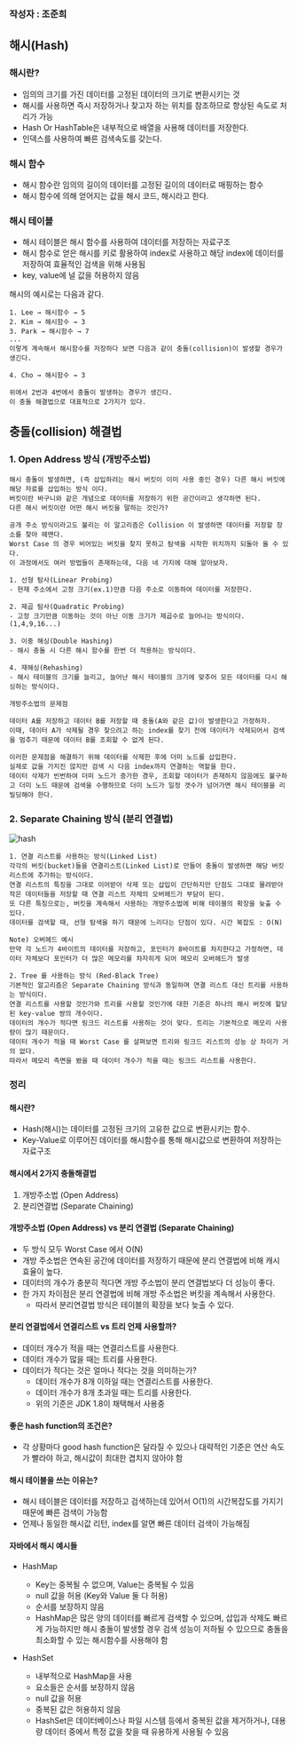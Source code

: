 ### 작성자 : 조준희

## 해시(Hash)

### 해시란?
- 임의의 크기를 가진 데이터를 고정된 데이터의 크기로 변환시키는 것
- 해시를 사용하면 즉시 저장하거나 찾고자 하는 위치를 참조하므로 향상된 속도로 처리가 가능
- Hash Or HashTable은 내부적으로 배열을 사용해 데이터를 저장한다.
- 인덱스를 사용하여 빠른 검색속도를 갖는다.

### 해시 함수
- 해시 함수란 임의의 길이의 데이터를 고정된 길이의 데이터로 매핑하는 함수
- 해시 함수에 의해 얻어지는 값을 해시 코드, 해시라고 한다.

### 해시 테이블
- 해시 테이블은 해시 함수를 사용하여 데이터를 저장하는 자료구조
- 해시 함수로 얻은 해시를 키로 활용하여 index로 사용하고 해당 index에 데이터를 저장하여 효율적인 검색을 위해 사용됨
- key, value에 널 값을 허용하지 않음

해시의 예시로는 다음과 같다.


```
1. Lee → 해시함수 → 5
2. Kim → 해시함수 → 3
3. Park → 해시함수 → 7
...
이렇게 계속해서 해시함수를 저장하다 보면 다음과 같이 충돌(collision)이 발생할 경우가 생긴다.

4. Cho → 해시함수 → 3

위에서 2번과 4번에서 충돌이 발생하는 경우가 생긴다. 
이 충돌 해결법으로 대표적으로 2가지가 있다.
```

## 충돌(collision) 해결법
### 1. Open Address 방식 (개방주소법)

```
해시 충돌이 발생하면, (즉 삽입하려는 해시 버킷이 이미 사용 중인 경우) 다른 해시 버킷에 해당 자료를 삽입하는 방식 이다. 
버킷이란 바구니와 같은 개념으로 데이터를 저장하기 위한 공간이라고 생각하면 된다. 
다른 해시 버킷이란 어떤 해시 버킷을 말하는 것인가?

공개 주소 방식이라고도 불리는 이 알고리즘은 Collision 이 발생하면 데이터를 저장할 장소를 찾아 헤맨다. 
Worst Case 의 경우 비어있는 버킷을 찾지 못하고 탐색을 시작한 위치까지 되돌아 올 수 있다. 
이 과정에서도 여러 방법들이 존재하는데, 다음 네 가지에 대해 알아보자.

1. 선형 탐사(Linear Probing)
- 현재 주소에서 고정 크기(ex.1)만큼 다음 주소로 이동하여 데이터를 저장한다.

2. 제곱 탐사(Quadratic Probing)
- 고정 크기만큼 이동하는 것이 아닌 이동 크기가 제곱수로 늘어나는 방식이다. (1,4,9,16...)

3. 이중 해싱(Double Hashing)
- 해시 충돌 시 다른 해시 함수를 한번 더 적용하는 방식이다.

4. 재해싱(Rehashing)
- 해시 테이블의 크기를 늘리고, 늘어난 해시 테이블의 크기에 맞추어 모든 데이터를 다시 해싱하는 방식이다.

개방주소법의 문제점

데이터 A를 저장하고 데이터 B를 저장할 때 충돌(A와 같은 값)이 발생한다고 가정하자.
이때, 데이터 A가 삭제될 경우 찾으려고 하는 index를 찾기 전에 데이터가 삭제되어서 검색을 멈추기 때문에 데이터 B를 조회할 수 없게 된다.

이러한 문제점을 해결하기 위해 데이터를 삭제한 후에 더미 노드를 삽입한다. 
실제로 값을 가지진 않지만 검색 시 다음 index까지 연결하는 역할을 한다. 
데이터 삭제가 빈번하여 더미 노드가 증가한 경우, 조회할 데이터가 존재하지 않음에도 불구하고 더미 노드 때문에 검색을 수행하므로 더미 노드가 일정 갯수가 넘어가면 해시 테이블을 리빌딩해야 한다.
```

### 2. Separate Chaining 방식 (분리 연결법)
<img src = "https://github.com/EN-CS-STUDY/CS_STUDY/assets/48996701/66a52b8b-919a-4499-b49d-43ce7a9adf4c" alt="hash"/>

```
1. 연결 리스트를 사용하는 방식(Linked List) 
각각의 버킷(bucket)들을 연결리스트(Linked List)로 만들어 충돌이 발생하면 해당 버킷 리스트에 추가하는 방식이다. 
연결 리스트의 특징을 그대로 이어받아 삭제 또는 삽입이 간단하지만 단점도 그대로 물려받아 작은 데이터들을 저장할 때 연결 리스트 자체의 오버헤드가 부담이 된다. 
또 다른 특징으로는, 버킷을 계속해서 사용하는 개방주소법에 비해 테이블의 확장을 늦출 수 있다.
데이터를 검색할 때, 선형 탐색을 하기 때문에 느리다는 단점이 있다. 시간 복잡도 : O(N)

Note) 오버헤드 예시 
만약 각 노드가 4바이트의 데이터를 저장하고, 포인터가 8바이트를 차지한다고 가정하면, 데이터 자체보다 포인터가 더 많은 메모리를 차자히게 되어 메모리 오버헤드가 발생 

2. Tree 를 사용하는 방식 (Red-Black Tree) 
기본적인 알고리즘은 Separate Chaining 방식과 동일하며 연결 리스트 대신 트리를 사용하는 방식이다. 
연결 리스트를 사용할 것인가와 트리를 사용할 것인가에 대한 기준은 하나의 해시 버킷에 할당된 key-value 쌍의 개수이다. 
데이터의 개수가 적다면 링크드 리스트를 사용하는 것이 맞다. 트리는 기본적으로 메모리 사용량이 많기 때문이다. 
데이터 개수가 적을 때 Worst Case 를 살펴보면 트리와 링크드 리스트의 성능 상 차이가 거의 없다. 
따라서 메모리 측면을 봤을 때 데이터 개수가 적을 때는 링크드 리스트를 사용한다.
```






### 정리 

#### 해시란?
- Hash(해시)는 데이터를 고정된 크기의 고유한 값으로 변환시키는 함수.
- Key-Value로 이루어진 데이터를 해시함수를 통해 해시값으로 변환하여 저장하는 자료구조

#### 해시에서 2가지 충돌해결법
1. 개방주소법 (Open Address)
2. 분리연결법 (Separate Chaining)

#### 개방주소법 (Open Address) vs 분리 연결법 (Separate Chaining)

- 두 방식 모두 Worst Case 에서 O(N) 
- 개방 주소법은 연속된 공간에 데이터를 저장하기 때문에 분리 연결법에 비해 캐시 효율이 높다. 
- 데이터의 개수가 충분히 적다면 개방 주소법이 분리 연결법보다 더 성능이 좋다. 
- 한 가지 차이점은 분리 연결법에 비해 개방 주소법은 버킷을 계속해서 사용한다. 
  - 따라서 분리연결법 방식은 테이블의 확장을 보다 늦출 수 있다.

#### 분리 연결법에서 연결리스트 vs 트리 언제 사용할까?
- 데이터 개수가 적을 때는 연결리스트를 사용한다.
- 데이터 개수가 많을 때는 트리를 사용한다.
- 데이터가 적다는 것은 얼마나 적다는 것을 의미하는가? 
  - 데이터 개수가 8개 이하일 때는 연결리스트를 사용한다. 
  - 데이터 개수가 8개 초과일 때는 트리를 사용한다.
  - 위의 기준은 JDK 1.8이 채택해서 사용중

#### 좋은 hash function의 조건은?
- 각 상황마다 good hash function은 달라질 수 있으나 대략적인 기준은 연산 속도가 빨라야 하고, 해시값이 최대한 겹치지 않아야 함

#### 해시 테이블을 쓰는 이유는?
- 해시 테이블은 데이터를 저장하고 검색하는데 있어서 O(1)의 시간복잡도를 가지기 때문에 빠른 검색이 가능함
- 언제나 동일한 해시값 리턴, index를 알면 빠른 데이터 검색이 가능해짐

#### 자바에서 해시 예시들
- HashMap
  - Key는 중복될 수 없으며, Value는 중복될 수 있음
  - null 값을 허용 (Key와 Value 둘 다 허용)
  - 순서를 보장하지 않음
  - HashMap은 많은 양의 데이터를 빠르게 검색할 수 있으며, 삽입과 삭제도 빠르게 가능하지만 해시 충돌이 발생할 경우 검색 성능이 저하될 수 있으므로 충돌을 최소화할 수 있는 해시함수를 사용해야 함

- HashSet
  - 내부적으로 HashMap을 사용
  - 요소들은 순서를 보장하지 않음
  - null 값을 허용
  - 중복된 값은 허용하지 않음
  - HashSet은 데이터베이스나 파일 시스템 등에서 중복된 값을 제거하거나, 대용량 데이터 중에서 특정 값을 찾을 때 유용하게 사용될 수 있음


